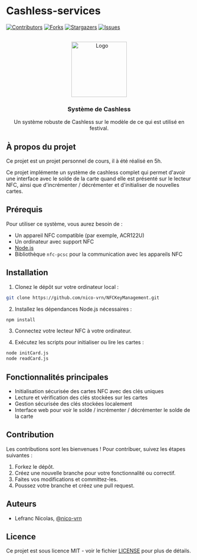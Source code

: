 # Cashless-services
<a name="readme-top"></a>

[![Contributors][contributors-shield]][contributors-url]
[![Forks][forks-shield]][forks-url]
[![Stargazers][stars-shield]][stars-url]
[![Issues][issues-shield]][issues-url]

<!-- PROJECT LOGO -->
<br />
<div align="center">
  <a href="https://github.com/nico-vrn/Cashless-services">
    <img src="Images/logo_nfc.png" alt="Logo" width="150" height="150">
  </a>

  <h3 align="center">Système de Cashless</h3>

  <p align="center">
    Un système robuste de Cashless sur le modèle de ce qui est utilisé en festival.
    <br />
   </p>
</div>

## À propos du projet 

Ce projet est un projet personnel de cours, il à été réalisé en 5h.

Ce projet implémente un système de cashless complet qui permet d'avoir une interface avec le solde de la carte quand elle est présenté sur le lecteur NFC, ainsi que d'incrémenter / décrémenter et d'initialiser de nouvelles cartes.

## Prérequis

Pour utiliser ce système, vous aurez besoin de :

* Un appareil NFC compatible (par exemple, ACR122U)
* Un ordinateur avec support NFC
* [Node.js](https://nodejs.org/en/download/)
* Bibliothèque `nfc-pcsc` pour la communication avec les appareils NFC

## Installation

1. Clonez le dépôt sur votre ordinateur local :

```sh
git clone https://github.com/nico-vrn/NFCKeyManagement.git
```

2. Installez les dépendances Node.js nécessaires :
```sh
npm install
```

3. Connectez votre lecteur NFC à votre ordinateur.

4. Exécutez les scripts pour initialiser ou lire les cartes :

```sh 
node initCard.js
node readCard.js
```

## Fonctionnalités principales

- Initialisation sécurisée des cartes NFC avec des clés uniques
- Lecture et vérification des clés stockées sur les cartes
- Gestion sécurisée des clés stockées localement
- Interface web pour voir le solde / incrémenter / décrémenter le solde de la carte

## Contribution 
Les contributions sont les bienvenues ! Pour contribuer, suivez les étapes suivantes :

1. Forkez le dépôt.
2. Créez une nouvelle branche pour votre fonctionnalité ou correctif.
3. Faites vos modifications et committez-les.
4. Poussez votre branche et créez une pull request.

## Auteurs

- Lefranc Nicolas, [@nico-vrn](https://github.com/nico-vrn)

## Licence

Ce projet est sous licence MIT - voir le fichier [LICENSE](LICENSE) pour plus de détails.


<!-- MARKDOWN LINKS & IMAGES -->
<!-- https://www.markdownguide.org/basic-syntax/#reference-style-links -->
[contributors-shield]: https://img.shields.io/github/contributors/nico-vrn/Cashless-services?style=for-the-badge
[contributors-url]: https://github.com/nico-vrn/Cashless-services/graphs/contributors
[forks-shield]: https://img.shields.io/github/forks/nico-vrn/Cashless-services.svg?style=for-the-badge
[forks-url]: https://github.com/nico-vrn/Cashless-services/network/members
[stars-shield]: https://img.shields.io/github/stars/nico-vrn/Cashless-services.svg?style=for-the-badge
[stars-url]: https://github.com/nico-vrn/Cashless-services/stargazers
[issues-shield]: https://img.shields.io/github/issues/nico-vrn/Cashless-services.svg?style=for-the-badge
[issues-url]: https://github.com/nico-vrn/Cashless-services/issues
